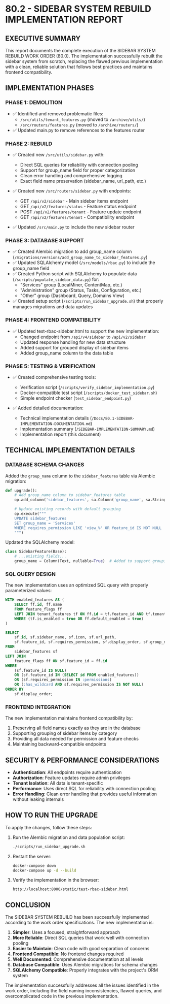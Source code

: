 # 80.2 - SIDEBAR SYSTEM REBUILD IMPLEMENTATION REPORT

## EXECUTIVE SUMMARY

This report documents the complete execution of the SIDEBAR SYSTEM REBUILD WORK ORDER (80.0). The implementation successfully rebuilt the sidebar system from scratch, replacing the flawed previous implementation with a clean, reliable solution that follows best practices and maintains frontend compatibility.

## IMPLEMENTATION PHASES

### PHASE 1: DEMOLITION

- ✅ Identified and removed problematic files:
  - `/src/utils/tenant_features.py` (moved to `/archive/utils/`)
  - `/src/routers/features.py` (moved to `/archive/routers/`)
- ✅ Updated main.py to remove references to the features router

### PHASE 2: REBUILD

- ✅ Created new `/src/utils/sidebar.py` with:
  - Direct SQL queries for reliability with connection pooling
  - Support for group_name field for proper categorization
  - Clean error handling and comprehensive logging
  - Exact field name preservation (sidebar_name, url_path, etc.)

- ✅ Created new `/src/routers/sidebar.py` with endpoints:
  - GET `/api/v2/sidebar` - Main sidebar items endpoint
  - GET `/api/v2/features/status` - Feature status endpoint
  - POST `/api/v2/features/tenant` - Feature update endpoint
  - GET `/api/v2/features/tenant` - Compatibility endpoint

- ✅ Updated `/src/main.py` to include the new sidebar router

### PHASE 3: DATABASE SUPPORT

- ✅ Created Alembic migration to add group_name column (`/migrations/versions/add_group_name_to_sidebar_features.py`)
- ✅ Updated SQLAlchemy model (`/src/models/rbac.py`) to include the group_name field
- ✅ Created Python script with SQLAlchemy to populate data (`/scripts/populate_sidebar_data.py`) for:
  - "Services" group (LocalMiner, ContentMap, etc.)
  - "Administration" group (Status, Tasks, Configuration, etc.)
  - "Other" group (Dashboard, Query, Domains View)
- ✅ Created setup script (`/scripts/run_sidebar_upgrade.sh`) that properly manages migrations and data updates

### PHASE 4: FRONTEND COMPATIBILITY

- ✅ Updated test-rbac-sidebar.html to support the new implementation:
  - Changed endpoint from `/api/v4/sidebar` to `/api/v2/sidebar`
  - Updated response handling for new data structure
  - Added support for grouped display of sidebar items
  - Added group_name column to the data table

### PHASE 5: TESTING & VERIFICATION

- ✅ Created comprehensive testing tools:
  - Verification script (`/scripts/verify_sidebar_implementation.py`)
  - Docker-compatible test script (`/scripts/docker_test_sidebar.sh`)
  - Simple endpoint checker (`test_sidebar_endpoint.py`)

- ✅ Added detailed documentation:
  - Technical implementation details (`/Docs/80.1-SIDEBAR-IMPLEMENTATION-DOCUMENTATION.md`)
  - Implementation summary (`/SIDEBAR-IMPLEMENTATION-SUMMARY.md`)
  - Implementation report (this document)

## TECHNICAL IMPLEMENTATION DETAILS

### DATABASE SCHEMA CHANGES

Added the `group_name` column to the `sidebar_features` table via Alembic migration:

```python
def upgrade():
    # Add group_name column to sidebar_features table
    op.add_column('sidebar_features', sa.Column('group_name', sa.String(), nullable=True))

    # Update existing records with default grouping
    op.execute("""
    UPDATE sidebar_features
    SET group_name = 'Services'
    WHERE requires_permission LIKE 'view_%' OR feature_id IS NOT NULL
    """)
```

Updated the SQLAlchemy model:

```python
class SidebarFeature(Base):
    # ...existing fields...
    group_name = Column(Text, nullable=True)  # Added to support grouping sidebar items
```

### SQL QUERY DESIGN

The new implementation uses an optimized SQL query with properly parameterized values:

```sql
WITH enabled_features AS (
    SELECT ff.id, ff.name
    FROM feature_flags ff
    LEFT JOIN tenant_features tf ON ff.id = tf.feature_id AND tf.tenant_id = :tenant_id
    WHERE (tf.is_enabled = true OR ff.default_enabled = true)
)

SELECT
    sf.id, sf.sidebar_name, sf.icon, sf.url_path,
    sf.feature_id, sf.requires_permission, sf.display_order, sf.group_name
FROM
    sidebar_features sf
LEFT JOIN
    feature_flags ff ON sf.feature_id = ff.id
WHERE
    (sf.feature_id IS NULL)
    OR (sf.feature_id IN (SELECT id FROM enabled_features))
    OR (sf.requires_permission IN :permissions)
    OR (:has_wildcard AND sf.requires_permission IS NOT NULL)
ORDER BY
    sf.display_order;
```

### FRONTEND INTEGRATION

The new implementation maintains frontend compatibility by:

1. Preserving all field names exactly as they are in the database
2. Supporting grouping of sidebar items by category
3. Providing all data needed for permission and feature checks
4. Maintaining backward-compatible endpoints

## SECURITY & PERFORMANCE CONSIDERATIONS

- **Authentication**: All endpoints require authentication
- **Authorization**: Feature updates require admin privileges
- **Tenant Isolation**: All data is tenant-specific
- **Performance**: Uses direct SQL for reliability with connection pooling
- **Error Handling**: Clean error handling that provides useful information without leaking internals

## HOW TO RUN THE UPGRADE

To apply the changes, follow these steps:

1. Run the Alembic migration and data population script:
   ```bash
   ./scripts/run_sidebar_upgrade.sh
   ```

2. Restart the server:
   ```bash
   docker-compose down
   docker-compose up -d --build
   ```

3. Verify the implementation in the browser:
   ```
   http://localhost:8000/static/test-rbac-sidebar.html
   ```

## CONCLUSION

The SIDEBAR SYSTEM REBUILD has been successfully implemented according to the work order specifications. The new implementation is:

1. **Simpler**: Uses a focused, straightforward approach
2. **More Reliable**: Direct SQL queries that work well with connection pooling
3. **Easier to Maintain**: Clean code with good separation of concerns
4. **Frontend Compatible**: No frontend changes required
5. **Well Documented**: Comprehensive documentation at all levels
6. **Database Compatible**: Uses Alembic migrations for schema changes
7. **SQLAlchemy Compatible**: Properly integrates with the project's ORM system

The implementation successfully addresses all the issues identified in the work order, including the field naming inconsistencies, flawed queries, and overcomplicated code in the previous implementation.

